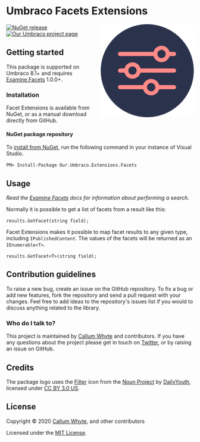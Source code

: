 # Umbraco Facets Extensions

<img src="docs/img/logo.png?raw=true" alt="Umbraco Facet Extensions" width="250" align="right" />

[![NuGet release](https://img.shields.io/nuget/v/Our.Umbraco.Extensions.Facets.svg)](https://www.nuget.org/packages/Our.Umbraco.Extensions.Facets/)
[![Our Umbraco project page](https://img.shields.io/badge/our-umbraco-orange.svg)](https://our.umbraco.com/packages/website-utilities/facet-extensions/)

## Getting started

This package is supported on Umbraco 8.1+ and requires [Examine.Facets](https://github.com/callumbwhyte/examine-facets) 1.0.0+.

### Installation

Facet Extensions is available from NuGet, or as a manual download directly from GitHub.

#### NuGet package repository

To [install from NuGet](https://www.nuget.org/packages/Our.Umbraco.Extensions.Facets/), run the following command in your instance of Visual Studio.

    PM> Install-Package Our.Umbraco.Extensions.Facets

## Usage

_Read the [Examine Facets](https://github.com/callumbwhyte/examine-facets#usage) docs for information about performing a search._

Normally it is possible to get a list of facets from a result like this:

```
results.GetFacet(string field);
```

Facet Extensions makes it possible to map facet results to any given type, including `IPublishedContent`. The values of the facets will be returned as an `IEnumerable<T>`.

```
results.GetFacet<T>(string field);
```

## Contribution guidelines

To raise a new bug, create an issue on the GitHub repository. To fix a bug or add new features, fork the repository and send a pull request with your changes. Feel free to add ideas to the repository's issues list if you would to discuss anything related to the library.

### Who do I talk to?

This project is maintained by [Callum Whyte](https://callumwhyte.com/) and contributors. If you have any questions about the project please get in touch on [Twitter](https://twitter.com/callumbwhyte), or by raising an issue on GitHub.

## Credits

The package logo uses the [Filter](https://thenounproject.com/term/search/3489190/) icon from the [Noun Project](https://thenounproject.com/) by [DailyYouth](https://thenounproject.com/dailyyouthdsgn/), licensed under [CC BY 3.0 US](https://creativecommons.org/licenses/by/3.0/us/).

## License

Copyright &copy; 2020 [Callum Whyte](https://callumwhyte.com/), and other contributors

Licensed under the [MIT License](LICENSE.md).